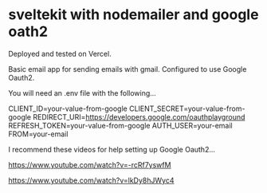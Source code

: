 # sveltekit with nodemailer and google oath2

Deployed and tested on Vercel.

Basic email app for sending emails with gmail. Configured to use Google Oauth2.

You will need an .env file with the following...

CLIENT_ID=your-value-from-google
CLIENT_SECRET=your-value-from-google
REDIRECT_URI=https://developers.google.com/oauthplayground
REFRESH_TOKEN=your-value-from-google
AUTH_USER=your-email
FROM=your-email

I recommend these videos for help setting up Google Oauth2...

https://www.youtube.com/watch?v=-rcRf7yswfM

https://www.youtube.com/watch?v=lkDy8hJWyc4
